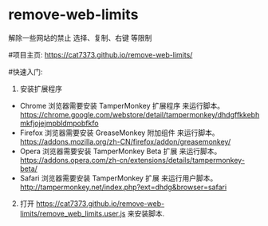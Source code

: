 # remove-web-limits
解除一些网站的禁止 选择、复制、右键 等限制

#项目主页:
https://cat7373.github.io/remove-web-limits/

#快速入门:
1. 安装扩展程序
  * Chrome 浏览器需要安装 TamperMonkey 扩展程序 来运行脚本。  
    https://chrome.google.com/webstore/detail/tampermonkey/dhdgffkkebhmkfjojejmpbldmpobfkfo
  * Firefox 浏览器需要安装 GreaseMonkey 附加组件 来运行脚本。  
    https://addons.mozilla.org/zh-CN/firefox/addon/greasemonkey/
  * Opera 浏览器需要安装 TamperMonkey Beta 扩展 来运行脚本。  
    https://addons.opera.com/zh-cn/extensions/details/tampermonkey-beta/
  * Safari 浏览器需要安装 TamperMonkey 扩展 来运行用户脚本。  
    http://tampermonkey.net/index.php?ext=dhdg&browser=safari
2. 打开 https://cat7373.github.io/remove-web-limits/remove_web_limits.user.js 来安装脚本.
